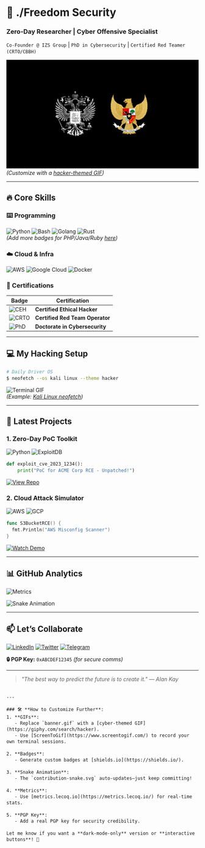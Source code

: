 
# 🚀 ./Freedom Security 
### **Zero-Day Researcher | Cyber Offensive Specialist**  
`Co-Founder @ IZS Group` | `PhD in Cybersecurity` | `Certified Red Teamer (CRTO/CBBH)`  

![Banner](./j.jpg)
*(Customize with a [hacker-themed GIF](https://giphy.com/search/cyber-security))*

---

## **🔥 Core Skills**  
### **⌨️ Programming**  
![Python](https://img.shields.io/badge/Python-3776AB?style=for-the-badge&logo=python&logoColor=white)
![Bash](https://img.shields.io/badge/Bash-4EAA25?style=for-the-badge&logo=gnu-bash&logoColor=white)
![Golang](https://img.shields.io/badge/Go-00ADD8?style=for-the-badge&logo=go&logoColor=white)
![Rust](https://img.shields.io/badge/Rust-000000?style=for-the-badge&logo=rust&logoColor=white)  
*(Add more badges for PHP/Java/Ruby [here](https://shields.io/))*

### **☁️ Cloud & Infra**  
![AWS](https://img.shields.io/badge/AWS-232F3E?style=for-the-badge&logo=amazon-aws)
![Google Cloud](https://img.shields.io/badge/Google_Cloud-4285F4?style=for-the-badge&logo=google-cloud)
![Docker](https://img.shields.io/badge/Docker-2496ED?style=for-the-badge&logo=docker&logoColor=white)

### **🔐 Certifications**  
| Badge | Certification |
|-------|--------------|
| ![CEH](https://img.shields.io/badge/CEH-Certified-blue) | **Certified Ethical Hacker** |
| ![CRTO](https://img.shields.io/badge/CRTO-Expert-red) | **Certified Red Team Operator** |
| ![PhD](https://img.shields.io/badge/PhD-Research-purple) | **Doctorate in Cybersecurity** |

---

## **💻 My Hacking Setup**  
```bash
# Daily Driver OS
$ neofetch --os kali linux --theme hacker
```
![Terminal GIF](https://github.com/YourUsername/YourUsername/blob/main/assets/terminal.gif?raw=true)  
*(Example: [Kali Linux neofetch](https://giphy.com/search/terminal))*

---

## **📜 Latest Projects**  
### **1. Zero-Day PoC Toolkit**  
![Python](https://img.shields.io/badge/-Python-yellow?logo=python) ![ExploitDB](https://img.shields.io/badge/-ExploitDB-red)  
```python
def exploit_cve_2023_1234():
    print("PoC for ACME Corp RCE - Unpatched!")
```
[![View Repo](https://img.shields.io/badge/VIEW_REPO-black?style=for-the-badge&logo=github)](https://github.com/yourrepo)  

### **2. Cloud Attack Simulator**  
![AWS](https://img.shields.io/badge/-AWS-orange) ![GCP](https://img.shields.io/badge/-Google_Cloud-blue)  
```go
func S3BucketRCE() {
  fmt.Println("AWS Misconfig Scanner")
}
```
[![Watch Demo](https://img.shields.io/badge/WATCH_DEMO-FF0000?style=for-the-badge&logo=youtube)](https://youtube.com/yourdemo)  

---

## **📊 GitHub Analytics**  
![Metrics](https://metrics.lecoq.io/YourUsername?template=terminal&base=header%2C%20activity%2C%20community%2C%20repositories%2C%20metadata&base.indepth=false&base.hireable=false&base.skip=false&config.timezone=Asia%2FJakarta)  

![Snake Animation](https://github.com/YourUsername/YourUsername/blob/output/github-contribution-grid-snake.svg)  

---

## **📫 Let’s Collaborate**  
[![LinkedIn](https://img.shields.io/badge/LinkedIn-0077B5?style=for-the-badge&logo=linkedin)](https://linkedin.com/in/yourprofile)
[![Twitter](https://img.shields.io/badge/Twitter-1DA1F2?style=for-the-badge&logo=twitter)](https://twitter.com/yourhandle)
[![Telegram](https://img.shields.io/badge/Telegram-2CA5E0?style=for-the-badge&logo=telegram)](https://t.me/yourhandle)  

**🔒 PGP Key:** `0xABCDEF12345` *(for secure comms)*  

---

> *"The best way to predict the future is to create it." — Alan Kay*  
``` 

---

### 🛠️ **How to Customize Further**:
1. **GIFs**:  
   - Replace `banner.gif` with a [cyber-themed GIF](https://giphy.com/search/hacker).  
   - Use [ScreenToGif](https://www.screentogif.com/) to record your own terminal sessions.  

2. **Badges**:  
   - Generate custom badges at [shields.io](https://shields.io/).  

3. **Snake Animation**:  
   - The `contribution-snake.svg` auto-updates—just keep committing!  

4. **Metrics**:  
   - Use [metrics.lecoq.io](https://metrics.lecoq.io/) for real-time stats.  

5. **PGP Key**:  
   - Add a real PGP key for security credibility.  

Let me know if you want a **dark-mode-only** version or **interactive buttons**! 🎨
